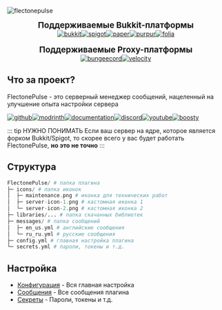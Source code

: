 ![flectonepulse](/flectonepulse.png)


<div class="center-row" style="font-size: 19px; font-weight: bold;">
    Поддерживаемые Bukkit-платформы
</div>
<div class="center-row">
    <a href="https://www.spigotmc.org/"><img src="/bukkit.svg" alt="bukkit" class="hover-brightness"></a>
    <a href="https://www.spigotmc.org/"><img src="/spigot.svg" alt="spigot" class="hover-brightness"></a>
    <a href="https://papermc.io/"><img src="/paper.svg" alt="paper" class="hover-brightness"></a>
    <a href="https://purpurmc.org/"><img src="/purpur.svg" alt="purpur" class="hover-brightness"></a>
    <a href="https://papermc.io/software/folia"><img src="/folia.svg" alt="folia" class="hover-brightness"></a>
</div>

<br>

<div class="center-row" style="font-size: 19px; font-weight: bold;">
    Поддерживаемые Proxy-платформы
</div>
<div class="center-row">
    <a href="https://www.spigotmc.org/wiki/bungeecord/"><img src="/bungeecord.svg" alt="bungeecord" class="hover-brightness"></a>
    <a href="https://papermc.io/software/velocity"><img src="/velocity.svg" alt="velocity" class="hover-brightness"></a>
</div>

## Что за проект?

FlectonePulse - это серверный менеджер сообщений, нацеленный на улучшение опыта настройки сервера

<div class="center-row" style="justify-content: left;">
    <a href="https://github.com/flectone/FlectonePulse"><img src="/github.svg" alt="github" class="hover-brightness"></a>
    <a href="https://modrinth.com/plugin/flectonepulse"><img src="/modrinth.svg" alt="modrinth" class="hover-brightness"></a>
    <a href="https://flectone.net/pulse/docs/en/"><img src="/documentation.svg" alt="documentation" class="hover-brightness"></a>
    <a href="https://discord.flectone.net/"><img src="/discord.svg" alt="discord" class="hover-brightness"></a>
    <a href="https://www.youtube.com/@thefaser"><img src="/youtube.svg" alt="youtube" class="hover-brightness"></a>
    <a href="https://boosty.to/thefaser"><img src="/boosty.svg" alt="boosty" class="hover-brightness"></a>
</div>

::: tip НУЖНО ПОНИМАТЬ
Если ваш сервер на ядре, которое является форком Bukkit/Spigot, то скорее всего у вас будет работать FlectonePulse, **но это не точно**
:::



## Структура
```php
FlectonePulse/ # папка плагина
├─ icons/ # папка иконок
│  ├─ maintenance.png # иконка для технических работ
│  ├─ server-icon-1.png # кастомная иконка 1
│  └─ server-icon-2.png # кастомная иконка 2
├─ libraries/... # папка скачанных библиотек
├─ messages/ # папка сообщений
│  ├─ en_us.yml # английские сообщения
│  └─ ru_ru.yml # русские сообщения
├─ config.yml # главная настройка плагина
└─ secrets.yml # пароли, токены и т.д.
```

## Настройка
- [Конфигурация](/ru/config/) - Вся главная настройка
- [Сообщения](/ru/messages/) - Все сообщения плагина
- [Секреты](/ru/secrets/) - Пароли, токены и т.д.


<style>
.center-row {
    display: flex;
    justify-content: center;
    flex-wrap: wrap;
}

.hover-brightness:hover {
    filter: brightness(1.2); /* Увеличивает яркость на 20% */
    transition: 0.3s; /* Плавный переход */
}
</style>